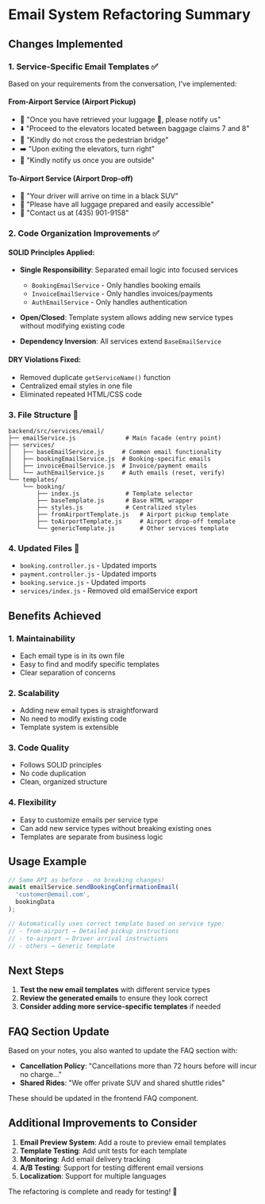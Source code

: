 # Email System Refactoring Summary

## Changes Implemented

### 1. Service-Specific Email Templates ✅
Based on your requirements from the conversation, I've implemented:

#### **From-Airport Service** (Airport Pickup)
- 💬 "Once you have retrieved your luggage 🧳, please notify us"
- ⬇️ "Proceed to the elevators located between baggage claims 7 and 8"
- 🚷 "Kindly do not cross the pedestrian bridge"
- ➡️ "Upon exiting the elevators, turn right"
- 📩 "Kindly notify us once you are outside"

#### **To-Airport Service** (Airport Drop-off)
- 🚗 "Your driver will arrive on time in a black SUV"
- 🧳 "Please have all luggage prepared and easily accessible"
- 📱 "Contact us at (435) 901-9158"

### 2. Code Organization Improvements ✅

#### SOLID Principles Applied:
- **Single Responsibility**: Separated email logic into focused services
  - `BookingEmailService` - Only handles booking emails
  - `InvoiceEmailService` - Only handles invoices/payments
  - `AuthEmailService` - Only handles authentication
  
- **Open/Closed**: Template system allows adding new service types without modifying existing code

- **Dependency Inversion**: All services extend `BaseEmailService`

#### DRY Violations Fixed:
- Removed duplicate `getServiceName()` function
- Centralized email styles in one file
- Eliminated repeated HTML/CSS code

### 3. File Structure 📁

```
backend/src/services/email/
├── emailService.js              # Main facade (entry point)
├── services/
│   ├── baseEmailService.js     # Common email functionality
│   ├── bookingEmailService.js  # Booking-specific emails
│   ├── invoiceEmailService.js  # Invoice/payment emails
│   └── authEmailService.js     # Auth emails (reset, verify)
└── templates/
    └── booking/
        ├── index.js             # Template selector
        ├── baseTemplate.js      # Base HTML wrapper
        ├── styles.js            # Centralized styles
        ├── fromAirportTemplate.js   # Airport pickup template
        ├── toAirportTemplate.js     # Airport drop-off template
        └── genericTemplate.js       # Other services template
```

### 4. Updated Files 🔄
- `booking.controller.js` - Updated imports
- `payment.controller.js` - Updated imports
- `booking.service.js` - Updated imports
- `services/index.js` - Removed old emailService export

## Benefits Achieved

### 1. **Maintainability** 
- Each email type is in its own file
- Easy to find and modify specific templates
- Clear separation of concerns

### 2. **Scalability**
- Adding new email types is straightforward
- No need to modify existing code
- Template system is extensible

### 3. **Code Quality**
- Follows SOLID principles
- No code duplication
- Clean, organized structure

### 4. **Flexibility**
- Easy to customize emails per service type
- Can add new service types without breaking existing ones
- Templates are separate from business logic

## Usage Example

```javascript
// Same API as before - no breaking changes!
await emailService.sendBookingConfirmationEmail(
  'customer@email.com',
  bookingData
);

// Automatically uses correct template based on service type:
// - from-airport → Detailed pickup instructions
// - to-airport → Driver arrival instructions  
// - others → Generic template
```

## Next Steps

1. **Test the new email templates** with different service types
2. **Review the generated emails** to ensure they look correct
3. **Consider adding more service-specific templates** if needed

## FAQ Section Update
Based on your notes, you also wanted to update the FAQ section with:
- **Cancellation Policy**: "Cancellations more than 72 hours before will incur no charge..."
- **Shared Rides**: "We offer private SUV and shared shuttle rides"

These should be updated in the frontend FAQ component.

## Additional Improvements to Consider

1. **Email Preview System**: Add a route to preview email templates
2. **Template Testing**: Add unit tests for each template
3. **Monitoring**: Add email delivery tracking
4. **A/B Testing**: Support for testing different email versions
5. **Localization**: Support for multiple languages

The refactoring is complete and ready for testing! 🚀
